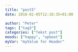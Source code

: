 ```yaml
---
title: "post5"
date: 2018-02-05T12:10:35+01:00

author: "Peter"
tags: ["tag3"]
categories: ["Tekst post"]
moods: ["happy", "upbeat"]
myVar: "myValue for Header"
---
```


